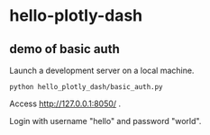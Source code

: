 # hello-plotly-dash

## demo of basic auth

Launch a development server on a local machine.

```
python hello_plotly_dash/basic_auth.py
```

Access http://127.0.0.1:8050/ .

Login with username "hello" and password "world".
